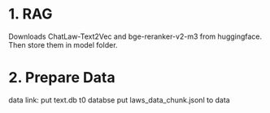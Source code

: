 # 1. RAG
Downloads ChatLaw-Text2Vec and bge-reranker-v2-m3 from huggingface. Then store them in model folder.

# 2. Prepare Data
data link:
put text.db t0 databse
put laws_data_chunk.jsonl to data
